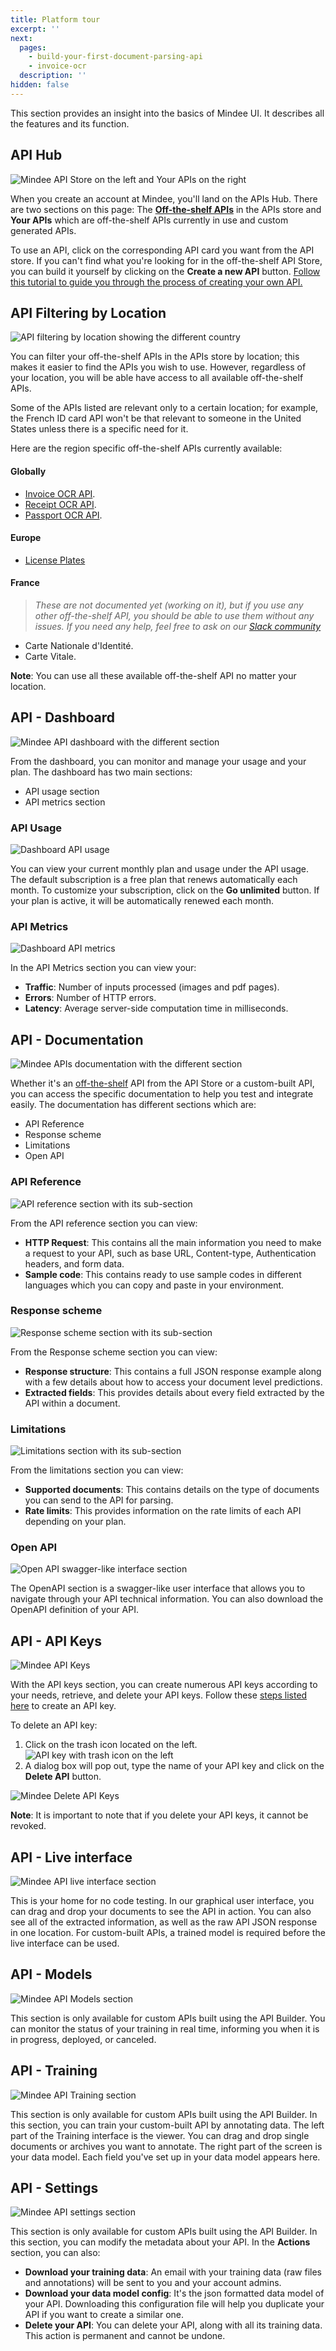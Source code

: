 ```yaml
---
title: Platform tour
excerpt: ''
next:
  pages:
    - build-your-first-document-parsing-api
    - invoice-ocr
  description: ''
hidden: false
---
```


This section provides an insight into the basics of Mindee UI. It describes all the features and its function.

## API Hub
![Mindee API Store on the left and Your APIs on the right](https://files.readme.io/6345e3a-api-hub-page.png "API hub")

When you create an account at Mindee, you'll land on the APIs Hub. There are two sections on this page: The [**Off-the-shelf APIs**](https://developers.mindee.com/docs/what-is-off-the-shelf-api) in the APIs store and **Your APIs** which are off-the-shelf APIs currently in use and custom generated APIs.

To use an API, click on the corresponding API card you want from the API store. If you can't find what you're looking for in the off-the-shelf API Store, you can build it yourself by clicking on the **Create a new API** button. [Follow this tutorial to guide you through the process of creating your own API.](https://developers.mindee.com/docs/build-your-first-document-parsing-api)

## API Filtering by Location
![API filtering by location showing the different country](https://files.readme.io/72a17c0-Screenshot_2021-11-22_at_23.54.56.png "API filter")

You can filter your off-the-shelf APIs in the APIs store by location; this makes it easier to find the APIs you wish to use. However, regardless of your location, you will be able have access to all available off-the-shelf APIs.

Some of the APIs listed are relevant only to a certain location; for example, the French ID card API won't be that relevant to someone in the United States unless there is a specific need for it.

Here are the region specific off-the-shelf APIs currently available:

#### Globally
- [Invoice OCR API](https://developers.mindee.com/docs/invoice-ocr).
- [Receipt OCR API](https://developers.mindee.com/docs/receipt-ocr).
- [Passport OCR API](https://developers.mindee.com/docs/passport-ocr). 
#### Europe
- [License Plates](https://blog.mindee.com/extending-license-plate-extraction/)

#### France
> _These are not documented yet (working on it), but if you use any other off-the-shelf API, you should be able to use them without any issues. If you need any help, feel free to ask on our [Slack community](https://slack.mindee.com)_
- Carte Nationale d'Identité.
- Carte Vitale.

**Note**: You can use all these available off-the-shelf API no matter your location.

## API - Dashboard
![Mindee API dashboard with the different section](https://files.readme.io/24d3e27-2.1.jpg "dashboard")
 
From the dashboard, you can monitor and manage your usage and your plan. The dashboard has two main sections: 
- API usage section
- API metrics section

### API Usage
![Dashboard API usage](https://files.readme.io/e4efcf0-api_usage.jpg "api usage")

You can view your current monthly plan and usage under the API usage. The default subscription is a free plan that renews automatically each month. To customize your subscription, click on the **Go unlimited** button. If your plan is active, it will be automatically renewed each month.

### API Metrics
![Dashboard API metrics](https://files.readme.io/ee66585-api_metric.jpg "api metrics")

In the API Metrics section you can view your:
- **Traffic**: Number of inputs processed (images and pdf pages).
- **Errors**: Number of HTTP errors.
- **Latency**: Average server-side computation time in milliseconds.

## API - Documentation
![Mindee APIs documentation with the different section](https://files.readme.io/fae4a9a-2.2.jpg "documentation")

Whether it's an [off-the-shelf](https://developers.mindee.com/docs/what-is-off-the-shelf-api) API from the API Store or a custom-built API, you can access the specific documentation to help you test and integrate easily. The documentation has different sections which are: 
- API Reference
- Response scheme
- Limitations
- Open API

### API Reference
![API reference section with its sub-section](https://files.readme.io/c0af70e-2.3.jpg "api reference")

From the API reference section you can view: 
- **HTTP Request**: This contains all the main information you need to make a request to your API, such as base URL, Content-type, Authentication headers, and form data.
- **Sample code**: This contains ready to use sample codes in different languages which you can copy and paste in your environment.

### Response scheme
![Response scheme section with its sub-section](https://files.readme.io/ff186fd-2.4.jpg "response scheme")

From the Response scheme section you can view: 
- **Response structure**: This contains a full JSON response example along with a few details about how to access your document level predictions.
- **Extracted fields**: This provides details about every field extracted by the API within a document.

### Limitations
![Limitations section with its sub-section](https://files.readme.io/5883fa9-2.5.jpg "limitation")

From the limitations section you can view: 
- **Supported documents**: This contains details on the type of documents you can send to the API for parsing.
- **Rate limits**: This provides information on the rate limits of each API depending on your plan.

### Open API
![Open API swagger-like interface section](https://files.readme.io/fc315f7-2.6.jpg "open api")

The OpenAPI section is a swagger-like user interface that allows you to navigate through your API technical information. You can also download the OpenAPI definition of your API.

## API -  API Keys
![Mindee API Keys](https://files.readme.io/706254b-2.7.jpg "api keys")

With the API keys section, you can create numerous API keys according to your needs, retrieve, and delete your API keys. Follow these [steps listed here](https://developers.mindee.com/docs/make-your-first-request#create-an-api-key) to create an API key. 

To delete an API key:
1. Click on the trash icon located on the left.
![API key with trash icon on the left](https://files.readme.io/7a51fcd-created-api.png)
2. A dialog box will pop out, type the name of your API key and click on the **Delete API** button.

![Mindee Delete API Keys](https://files.readme.io/0499e65-delete-api-key.png "api keys")

**Note**: It is important to note that if you delete your API keys, it cannot be revoked. 

## API - Live interface
![Mindee API live interface section](https://files.readme.io/7595d34-liveInterface.png "live interface")

This is your home for no code testing. In our graphical user interface, you can drag and drop your documents to see the API in action. You can also see all of the extracted information, as well as the raw API JSON response in one location. For custom-built APIs, a trained model is required before the live interface can be used.

## API - Models
![Mindee API Models section](https://files.readme.io/602f837-unnamed_1.png "api model")
    
This section is only available for custom APIs built using the API Builder. You can monitor the status of your training in real time, informing you when it is in progress, deployed, or canceled.

## API - Training
![Mindee API Training section](https://files.readme.io/1e9120c-2.9.jpg "api training")

This section is only available for custom APIs built using the API Builder. In this section, you can train your custom-built API by annotating data. The left part of the Training interface is the viewer. You can drag and drop single documents or archives you want to annotate.  The right part of the screen is your data model. Each field you've set up in your data model appears here.

## API - Settings
![Mindee API settings section](https://files.readme.io/fd7eec6-2.10.jpg "api setting")

This section is only available for custom APIs built using the API Builder. In this section, you can modify the metadata about your API. In the **Actions** section, you can also:

- **Download your training data**: An email with your training data (raw files and annotations) will be sent to you and your account admins.
- **Download your data model config**: It's the json formatted data model of your API. Downloading this configuration file will help you duplicate your API if you want to create a similar one.
- **Delete your API**: You can delete your API, along with all its training data. This action is permanent and cannot be undone.

